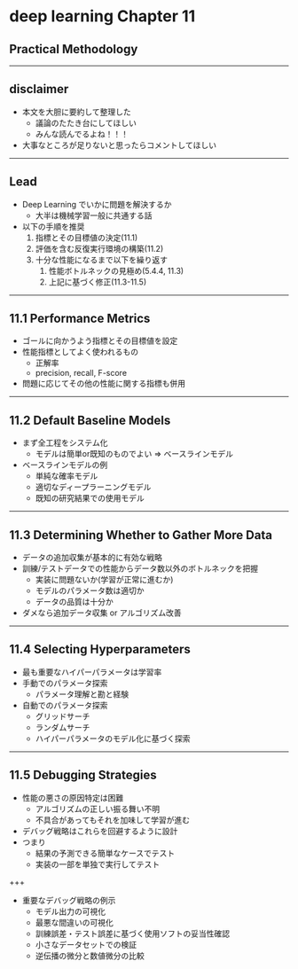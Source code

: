 # deep learning  Chapter 11
## Practical Methodology

---
## disclaimer
- 本文を大胆に要約して整理した
    - 議論のたたき台にしてほしい
    - みんな読んでるよね！！！
- 大事なところが足りないと思ったらコメントしてほしい

---
## Lead
- Deep Learning でいかに問題を解決するか
    - 大半は機械学習一般に共通する話
- 以下の手順を推奨
    1. 指標とその目標値の決定(11.1)
    1. 評価を含む反復実行環境の構築(11.2)
    1. 十分な性能になるまで以下を繰り返す
        1. 性能ボトルネックの見極め(5.4.4, 11.3)
        1. 上記に基づく修正(11.3-11.5)

---
## 11.1 Performance Metrics
- ゴールに向かうよう指標とその目標値を設定
- 性能指標としてよく使われるもの
    - 正解率
    - precision, recall, F-score
- 問題に応じてその他の性能に関する指標も併用

---
## 11.2 Default Baseline Models
- まず全工程をシステム化
    - モデルは簡単or既知のものでよい => ベースラインモデル
- ベースラインモデルの例
    - 単純な確率モデル
    - 適切なディープラーニングモデル
    - 既知の研究結果での使用モデル

---
## 11.3 Determining Whether to Gather More Data
- データの追加収集が基本的に有効な戦略
- 訓練/テストデータでの性能からデータ数以外のボトルネックを把握
    - 実装に問題ないか(学習が正常に進むか)
    - モデルのパラメータ数は適切か
    - データの品質は十分か
- ダメなら追加データ収集 or アルゴリズム改善
---
## 11.4 Selecting Hyperparameters
- 最も重要なハイパーパラメータは学習率
- 手動でのパラメータ探索
    - パラメータ理解と勘と経験
- 自動でのパラメータ探索
    - グリッドサーチ
    - ランダムサーチ
    - ハイパーパラメータのモデル化に基づく探索

---
## 11.5 Debugging Strategies
- 性能の悪さの原因特定は困難
    - アルゴリズムの正しい振る舞い不明
    - 不具合があってもそれを加味して学習が進む
- デバッグ戦略はこれらを回避するように設計
- つまり
    - 結果の予測できる簡単なケースでテスト
    - 実装の一部を単独で実行してテスト

+++
- 重要なデバッグ戦略の例示
    - モデル出力の可視化
    - 最悪な間違いの可視化
    - 訓練誤差・テスト誤差に基づく使用ソフトの妥当性確認
    - 小さなデータセットでの検証
    - 逆伝播の微分と数値微分の比較
